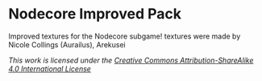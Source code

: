 # Nodecore Improved Pack
Improved textures for the Nodecore subgame!
textures were made by Nicole Collings (Aurailus), Arekusei

*This work is licensed under the [Creative Commons Attribution-ShareAlike 4.0 International License](https://creativecommons.org/licenses/by-sa/4.0/)*
